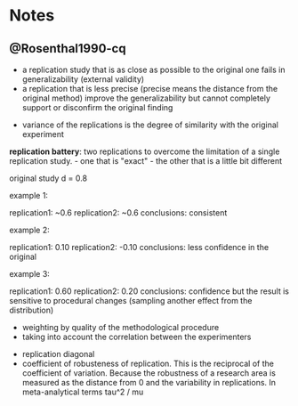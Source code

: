 # Notes

## @Rosenthal1990-cq

- a replication study that is as close as possible to the original one fails in generalizability (external validity)
- a replication that is less precise (precise means the distance from the original method) improve the generalizability but cannot completely support or disconfirm the original finding

<!-- ADD here a nice figure with the random-effects distribution as theoretical model and the idea of supporting vs extending the original finding -->

- variance of the replications is the degree of similarity with the original experiment

**replication battery**: two replications to overcome the limitation of a single replication study.
    - one that is "exact"
    - the other that is a little bit different

original study d = 0.8

example 1:

replication1: ~0.6
replication2: ~0.6
conclusions: consistent

example 2: 

replication1: 0.10
replication2: -0.10
conclusions: less confidence in the original

example 3:

replication1: 0.60
replication2: 0.20
conclusions: confidence but the result is sensitive to procedural changes (sampling another effect from the distribution)

<!-- IDEA using some sort of IRT to map the distribution of true effects and estimating everything, this can be similar to the generalizability index proposed in the paper -->

- weighting by quality of the methodological procedure
- taking into account the correlation between the experimenters

<!-- IDEA taking into account the correlation between replications. For example the original study and the rep1 are correlated 0.8 and the rep2 is correlated 0.2 (from the authors perspective). The rep2 should be weighted more. -->

- replication diagonal
- coefficient of robusteness of replication. This is the reciprocal of the coefficient of variation. Because the robustness of a research area is measured as the distance from 0 and the variability in replications. In meta-analytical terms tau^2 / mu


